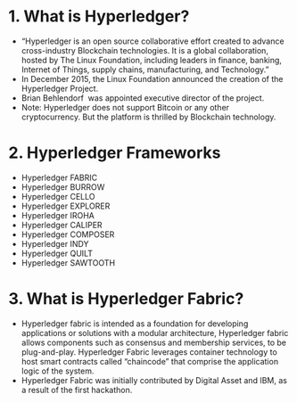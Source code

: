 # 1. What is Hyperledger?
  - “Hyperledger is an open source collaborative effort created to advance cross-industry Blockchain technologies. It is a global collaboration, hosted by The Linux Foundation, including leaders in finance, banking, Internet of Things, supply chains, manufacturing, and Technology.”
  - In December 2015, the Linux Foundation announced the creation of the Hyperledger Project. 
  - Brian Behlendorf  was appointed executive director of the project. 
  - Note: Hyperledger does not support Bitcoin or any other cryptocurrency. But the platform is thrilled by Blockchain technology.
# 2. Hyperledger Frameworks
  - Hyperledger FABRIC
  - Hyperledger BURROW
  - Hyperledger CELLO
  - Hyperledger EXPLORER
  - Hyperledger IROHA
  - Hyperledger CALIPER
  - Hyperledger COMPOSER
  - Hyperledger INDY
  - Hyperledger QUILT
  - Hyperledger SAWTOOTH
# 3. What is Hyperledger Fabric?
  - Hyperledger fabric is intended as a foundation for developing applications or solutions with a modular architecture, Hyperledger fabric allows components such as consensus and membership services, to be plug-and-play. Hyperledger Fabric leverages container technology to host smart contracts called “chaincode” that comprise the application logic of the system.
  - Hyperledger Fabric was initially contributed by Digital Asset and IBM, as a result of the first hackathon.
